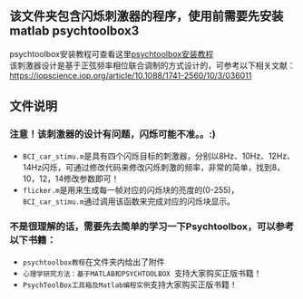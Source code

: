 ## 该文件夹包含闪烁刺激器的程序，使用前需要先安装matlab psychtoolbox3  
psychtoolbox安装教程可查看这里[psychtoolbox安装教程](https://zhuanlan.zhihu.com/p/369771024)  
该刺激器设计是基于正弦频率相位联合调制的方式设计的，可参考以下相关文献：  
https://iopscience.iop.org/article/10.1088/1741-2560/10/3/036011
## 文件说明
### 注意！该刺激器的设计有问题，闪烁可能不准。。:)
* `BCI_car_stimu.m`是具有四个闪烁目标的刺激器，分别以8Hz、10Hz、12Hz、14Hz闪烁，可通过修改代码来修改闪烁刺激的频率，非常的简单，找到8，10，12，14修改参数即可！
* `flicker.m`是用来生成每一帧对应的闪烁块的亮度的(0-255)，`BCI_car_stimu.m`通过调用该函数来完成对应的闪烁块显示。
### 不是很理解的话，需要先去简单的学习一下Psychtoolbox，可以参考以下书籍：
* `psychtoolbox教程`在文件夹内给出了附件  
* `心理学研究方法：基于MATLAB和PSYCHTOOLBOX `支持大家购买正版书籍！  
* `PsychToolBox工具箱及Matlab编程实例`支持大家购买正版书籍！

